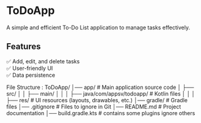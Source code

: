 # ToDoApp

A simple and efficient To-Do List application to manage tasks effectively.

## Features
✅ Add, edit, and delete tasks    
✅ User-friendly UI  
✅ Data persistence 

File Structure : 
ToDoApp/
│── app/                  # Main application source code
│   ├── src/
│   │   ├── main/
│   │   │   ├── java/com/appsv/todoapp/  # Kotlin files
│   │   │   ├── res/                     # UI resources (layouts, drawables, etc.)
│── gradle/               # Gradle files
│── .gitignore            # Files to ignore in Git
│── README.md             # Project documentation
│── build.gradle.kts      # contains some plugins
ignore others


